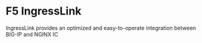 # F5 IngressLink
IngressLink provides an optimized and easy-to-operate integration between BIG-IP and NGINX IC
